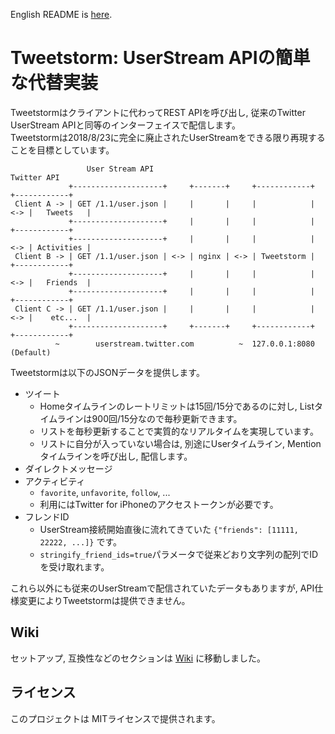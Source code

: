 English README is [here](https://github.com/SlashNephy/Tweetstorm/blob/master/README_EN.md).  

# Tweetstorm: UserStream APIの簡単な代替実装  
Tweetstormはクライアントに代わってREST APIを呼び出し, 従来のTwitter UserStream APIと同等のインターフェイスで配信します。  
Tweetstormは2018/8/23に完全に廃止されたUserStreamをできる限り再現することを目標としています。

```
                 User Stream API                                          Twitter API
             +--------------------+     +-------+     +------------+     +------------+
 Client A -> | GET /1.1/user.json |     |       |     |            | <-> |   Tweets   |
             +--------------------+     |       |     |            |     +------------+
             +--------------------+     |       |     |            | <-> | Activities |
 Client B -> | GET /1.1/user.json | <-> | nginx | <-> | Tweetstorm |     +------------+
             +--------------------+     |       |     |            | <-> |   Friends  |
             +--------------------+     |       |     |            |     +------------+
 Client C -> | GET /1.1/user.json |     |       |     |            | <-> |    etc...  |
             +--------------------+     +-------+     +------------+     +------------+
          ~        userstream.twitter.com          ~  127.0.0.1:8080 (Default)
```
 
Tweetstormは以下のJSONデータを提供します。  
- ツイート  
  - Homeタイムラインのレートリミットは15回/15分であるのに対し, Listタイムラインは900回/15分なので毎秒更新できます。
  - リストを毎秒更新することで実質的なリアルタイムを実現しています。
  - リストに自分が入っていない場合は, 別途にUserタイムライン, Mentionタイムラインを呼び出し, 配信します。
- ダイレクトメッセージ  
- アクティビティ  
  - `favorite`, `unfavorite`, `follow`, ...
  - 利用にはTwitter for iPhoneのアクセストークンが必要です。
- フレンドID  
  - UserStream接続開始直後に流れてきていた `{"friends": [11111, 22222, ...]}` です。
  - `stringify_friend_ids=true`パラメータで従来どおり文字列の配列でIDを受け取れます。

これら以外にも従来のUserStreamで配信されていたデータもありますが, API仕様変更によりTweetstormは提供できません。

## Wiki
セットアップ, 互換性などのセクションは [Wiki](https://github.com/SlashNephy/Tweetstorm/wiki) に移動しました。

## ライセンス
このプロジェクトは MITライセンスで提供されます。
